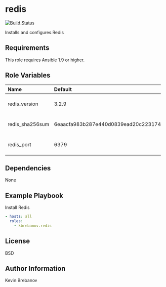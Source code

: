 redis
=====

[![Build Status](https://travis-ci.org/kbrebanov/ansible-redis.svg?branch=master)](https://travis-ci.org/kbrebanov/ansible-redis)

Installs and configures Redis

Requirements
------------

This role requires Ansible 1.9 or higher.

Role Variables
--------------

| Name            | Default                                                          | Description                  |
|:----------------|:-----------------------------------------------------------------|:-----------------------------|
| redis_version   | 3.2.9                                                            | Version of Redis to install  |
| redis_sha256sum | 6eaacfa983b287e440d0839ead20c2231749d5d6b78bbe0e0ffa3a890c59ff26 | SHA 256 checksum of package  |
| redis_port      | 6379                                                             | Port that Redis will bind to |


Dependencies
------------

None

Example Playbook
----------------

Install Redis
```yaml
- hosts: all
  roles:
    - kbrebanov.redis
```

License
-------

BSD

Author Information
------------------

Kevin Brebanov
